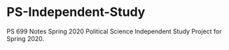 # PS-Independent-Study
PS 699 Notes Spring 2020
Political Science Independent Study Project for Spring 2020.
